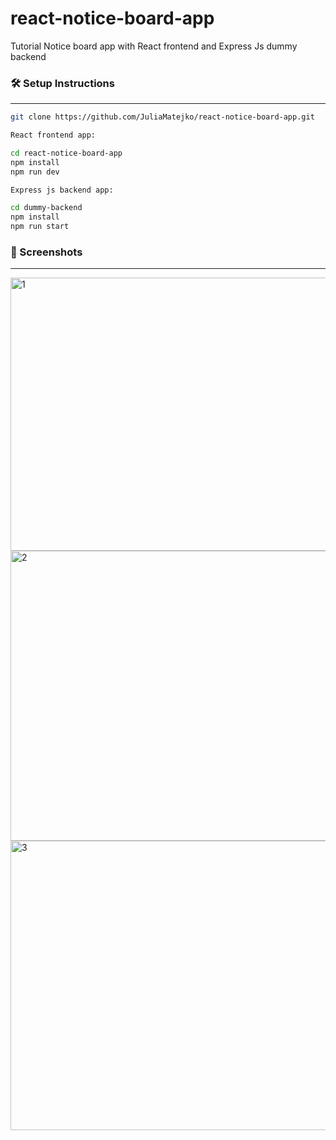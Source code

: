 # react-notice-board-app

Tutorial Notice board app with React frontend and Express Js dummy backend

### 🛠 Setup Instructions
---
```bash
git clone https://github.com/JuliaMatejko/react-notice-board-app.git

React frontend app:

cd react-notice-board-app
npm install
npm run dev

Express js backend app:

cd dummy-backend
npm install
npm run start
```

### 📸 Screenshots
---
<img width="956" height="437" alt="1" src="https://github.com/user-attachments/assets/50bad87c-4495-4e50-9e1d-e99efc88141f" />
<img width="955" height="464" alt="2" src="https://github.com/user-attachments/assets/8f82d724-38e7-4285-8bb7-306e66d36251" />
<img width="950" height="463" alt="3" src="https://github.com/user-attachments/assets/5d4d35ee-e6b6-472a-8c62-c89541ec268c" />

